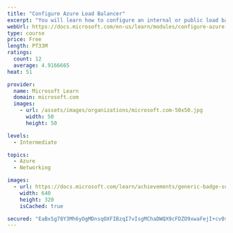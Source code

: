 ```yaml
---
title: "Configure Azure Load Balancer"
excerpt: "You will learn how to configure an internal or public load balancer."
webUrl: https://docs.microsoft.com/en-us/learn/modules/configure-azure-load-balancer/
type: course
price: Free
length: PT33M
ratings:
  count: 12
  average: 4.9166665
heat: 51

provider:
  name: Microsoft Learn
  domain: microsoft.com
  images:
    - url: /assets/images/organizations/microsoft.com-50x50.jpg
      width: 50
      height: 50

levels:
  - Intermediate

topics:
  - Azure
  - Networking

images:
  - url: https://docs.microsoft.com/learn/achievements/generic-badge-social.png
    width: 640
    height: 320
    isCached: true

secured: "EaBxSg78Y3Mh6yOgMDnsqOXFIBzqI7vIsgMChaDWQX9cFDZO9xwaFejI+cv0s4cSv/kz/mi1bb0dw8Eai0ydzvkUFQeyyDMfzII5g6VtjodY9XeJiYUTWMPFfAfRu/vHKO73xNKD9lnDSMW+LKaL0mffuACPxFyjWydF1oEq34zjyq3VsL7WmfOZpbR5o4GYVtETiJrZlEX4xTpXVkfnUiVHow0MZwRIkVztUyF3M3Pn3X0g3xZB8oxuMt4VaB77xzxAuOZfY+REqg4gnkwG6+8Fmuhv64SwLniPQa/IcjOlDFw9aBqWNY1rONsRqPaS9OwU6Y2LFjemmLnYY5rpxm1h/+bFaIioiHGanRO1fxp2RuQYPXMJLzado7cF3wo1zPYVNJH51CINVJgukUcBHU8na/n4/jO03seV0CuJNhE=;SDbKKUpseM1/dbb5troThQ=="
---
```


